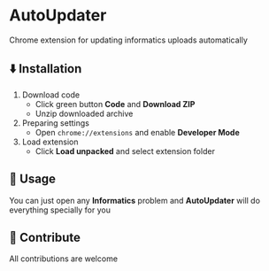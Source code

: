 # AutoUpdater
Chrome extension for updating informatics uploads automatically

## ⬇️ Installation
1. Download code
   - Click green button **Code** and **Download ZIP**
   - Unzip downloaded archive
2. Preparing settings
   - Open `chrome://extensions` and enable **Developer Mode**
3. Load extension
   - Click **Load unpacked** and select extension folder

## 🖖 Usage
You can just open any **Informatics** problem and **AutoUpdater** will do everything specially for you

## 🚧 Contribute
All contributions are welcome
